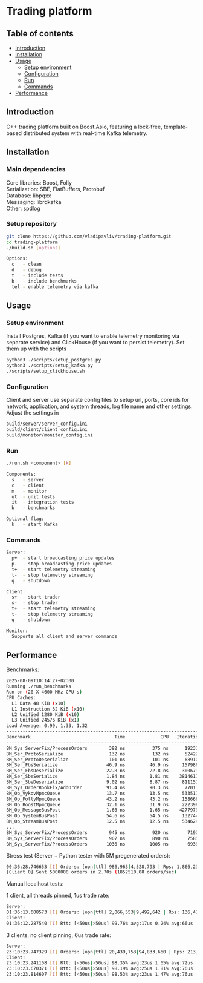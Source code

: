 # Trading platform

## Table of contents
- [Introduction](#introduction)
- [Installation](#installation)
- [Usage](#usage)
    - [Setup environment](#setup-environment)
    - [Configuration](#configuration)
    - [Run](#run)
    - [Commands](#commands)
- [Performance](#performance)

## Introduction
C++ trading platform built on Boost.Asio, featuring a lock-free, template-based distributed system with real-time Kafka telemetry.

## Installation

### Main dependencies
Core libraries: Boost, Folly  
Serialization: SBE, FlatBuffers, Protobuf  
Database: libpqxx  
Messaging: librdkafka  
Other: spdlog

### Setup repository
```bash
git clone https://github.com/vladipavliv/trading-platform.git
cd trading-platform
./build.sh [options]

Options:
  c   - clean
  d   - debug
  t   - include tests
  b   - include benchmarks
  tel - enable telemetry via kafka
```

## Usage
### Setup environment
Install Postgres, Kafka (if you want to enable telemetry monitoring via separate service) and ClickHouse (if you want to persist telemetry). Set them up with the scripts
```bash
python3 ./scripts/setup_postgres.py
python3 ./scripts/setup_kafka.py
./scripts/setup_clickhouse.sh
```

### Configuration
Client and server use separate config files to setup url, ports, core ids for network, application, and system threads, log file name and other settings.
Adjust the settings in 

```bash
build/server/server_config.ini
build/client/client_config.ini
build/monitor/monitor_config.ini
```

### Run
```bash
./run.sh <component> [k]

Components:
  s   - server
  c   - client
  m   - monitor
  ut  - unit tests
  it  - integration tests
  b   - benchmarks

Optional flag:
  k   - start Kafka
```

### Commands
```bash
Server:
  p+  - start broadcasting price updates
  p-  - stop broadcasting price updates
  t+  - start telemetry streaming
  t-  - stop telemetry streaming
  q   - shutdown

Client:
  s+  - start trader
  s-  - stop trader
  t+  - start telemetry streaming
  t-  - stop telemetry streaming
  q   - shutdown

Monitor:
  Supports all client and server commands
```

## Performance

Benchmarks:
```bash
2025-08-09T10:14:27+02:00
Running ./run_benchmarks
Run on (20 X 4600 MHz CPU s)
CPU Caches:
  L1 Data 48 KiB (x10)
  L1 Instruction 32 KiB (x10)
  L2 Unified 1280 KiB (x10)
  L3 Unified 24576 KiB (x1)
Load Average: 0.99, 1.33, 1.32
-------------------------------------------------------------------------
Benchmark                               Time             CPU   Iterations
-------------------------------------------------------------------------
BM_Sys_ServerFix/ProcessOrders        392 ns          375 ns      1923736 <- 1 worker
BM_Ser_ProtoSerialize                 132 ns          132 ns      5242201
BM_Ser_ProtoDeserialize               101 ns          101 ns      6891030
BM_Ser_FbsSerialize                  46.9 ns         46.9 ns     15798687
BM_Ser_FbsDeserialize                22.8 ns         22.8 ns     30067930
BM_Ser_SbeSerialize                  1.84 ns         1.81 ns    381461765
BM_Ser_SbeDeserialize                9.02 ns         8.87 ns     81115718
BM_Sys_OrderBookFix/AddOrder         91.4 ns         90.3 ns      7701316
BM_Op_VykovMpmcQueue                 13.7 ns         13.5 ns     53351781
BM_Op_FollyMpmcQueue                 43.2 ns         43.2 ns     15866695
BM_Op_BoostMpmcQueue                 32.1 ns         31.9 ns     22239821
BM_Op_MessageBusPost                 1.66 ns         1.65 ns    427797353
BM_Op_SystemBusPost                  54.6 ns         54.5 ns     13274417
BM_Op_StreamBusPost                  12.5 ns         12.5 ns     53462939
...
BM_Sys_ServerFix/ProcessOrders        945 ns          920 ns       719780 <- 2 workers
BM_Sys_ServerFix/ProcessOrders        907 ns          890 ns       758570 <- 3 workers
BM_Sys_ServerFix/ProcessOrders       1036 ns         1005 ns       693849 <- 4 workers
```

Stress test (Server + Python tester with 5M pregenerated orders):
```bash
00:36:28.746653 [I] Orders: [opn|ttl] 986,963|4,528,793 | Rps: 1,866,237
[Client 0] Sent 5000000 orders in 2.70s (1852510.08 orders/sec)
```

Manual localhost tests:

1 client, all threads pinned, 1us trade rate:
```bash
Server:
01:36:13.608573 [I] Orders: [opn|ttl] 2,066,553|9,492,642 | Rps: 136,410
Client:
01:36:12.287540 [I] Rtt: [<50us|>50us] 99.76% avg:17us 0.24% avg:66us
```

3 clients, no client pinning, 6us trade rate:
```bash
Server:
23:10:23.747329 [I] Orders: [opn|ttl] 20,439,753|94,833,660 | Rps: 213,990
Client:
23:10:23.241168 [I] Rtt: [<50us|>50us] 98.35% avg:23us 1.65% avg:72us
23:10:23.670371 [I] Rtt: [<50us|>50us] 98.19% avg:25us 1.81% avg:76us
23:10:23.814607 [I] Rtt: [<50us|>50us] 98.53% avg:23us 1.47% avg:76us
```
